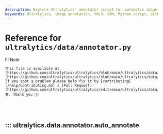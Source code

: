 ```yaml
---
description: Explore Ultralytics' annotator script for automatic image annotation using YOLO and SAM models. Contribute to improve it on GitHub!.
keywords: Ultralytics, image annotation, YOLO, SAM, Python script, GitHub, object detection, segmentation
---
```


# Reference for `ultralytics/data/annotator.py`

!!! Note

    This file is available at [https://github.com/ultralytics/ultralytics/blob/main/ultralytics/data/annotator.py](https://github.com/ultralytics/ultralytics/blob/main/ultralytics/data/annotator.py). If you spot a problem please help fix it by [contributing](/help/contributing.md) a [Pull Request](https://github.com/ultralytics/ultralytics/edit/main/ultralytics/data/annotator.py) 🛠️. Thank you 🙏!

<br><br>

## ::: ultralytics.data.annotator.auto_annotate

<br><br>